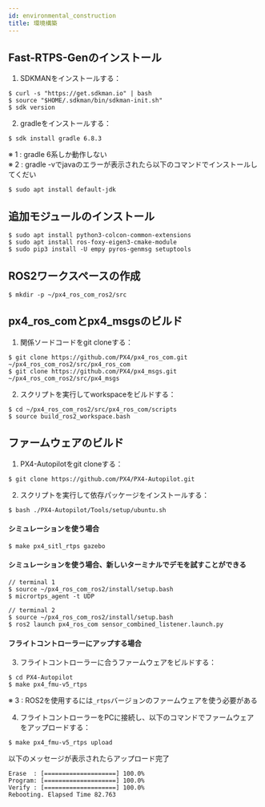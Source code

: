 ```yaml
---
id: environmental_construction
title: 環境構築
---
```


## Fast-RTPS-Genのインストール

1. SDKMANをインストールする：

```
$ curl -s "https://get.sdkman.io" | bash
$ source "$HOME/.sdkman/bin/sdkman-init.sh"
$ sdk version
```

2. gradleをインストールする：

```
$ sdk install gradle 6.8.3
```
※ 1 : gradle 6系しか動作しない   
※ 2 : gradle -vでjavaのエラーが表示されたら以下のコマンドでインストールしてくだい
```
$ sudo apt install default-jdk
```  

## 追加モジュールのインストール

```
$ sudo apt install python3-colcon-common-extensions
$ sudo apt install ros-foxy-eigen3-cmake-module
$ sudo pip3 install -U empy pyros-genmsg setuptools
```

## ROS2ワークスペースの作成

```
$ mkdir -p ~/px4_ros_com_ros2/src
```

## px4_ros_comとpx4_msgsのビルド

1. 関係ソードコードをgit cloneする：

```
$ git clone https://github.com/PX4/px4_ros_com.git ~/px4_ros_com_ros2/src/px4_ros_com
$ git clone https://github.com/PX4/px4_msgs.git ~/px4_ros_com_ros2/src/px4_msgs
```

2. スクリプトを実行してworkspaceをビルドする：

```
$ cd ~/px4_ros_com_ros2/src/px4_ros_com/scripts
$ source build_ros2_workspace.bash
```

## ファームウェアのビルド

1. PX4-Autopilotをgit cloneする：

```
$ git clone https://github.com/PX4/PX4-Autopilot.git
```

2. スクリプトを実行して依存パッケージをインストールする：

```
$ bash ./PX4-Autopilot/Tools/setup/ubuntu.sh 
```
#### シミュレーションを使う場合

```
$ make px4_sitl_rtps gazebo
```

#### シミュレーションを使う場合、新しいターミナルでデモを試すことができる

```
// terminal 1
$ source ~/px4_ros_com_ros2/install/setup.bash
$ micrortps_agent -t UDP

// terminal 2
$ source ~/px4_ros_com_ros2/install/setup.bash
$ ros2 launch px4_ros_com sensor_combined_listener.launch.py
```

#### フライトコントローラーにアップする場合

3. フライトコントローラーに合うファームウェアをビルドする：

```
$ cd PX4-Autopilot
$ make px4_fmu-v5_rtps
```
※ 3 : ROS2を使用するには`_rtps`バージョンのファームウェアを使う必要がある

4. フライトコントローラーをPCに接続し、以下のコマンドでファームウェアをアップロードする：

```
$ make px4_fmu-v5_rtps upload
```

以下のメッセージが表示されたらアップロード完了

```
Erase  : [====================] 100.0%
Program: [====================] 100.0%
Verify : [====================] 100.0%
Rebooting. Elapsed Time 82.763
```



